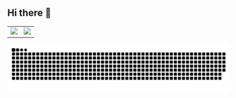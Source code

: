 ## Hi there 👋

<div align="center">
  <table border="0">
    <tr>
      <td>
        <a href="https://github.com/qiannian0116">
          <img height="180em" src="https://github-readme-stats-eight-theta.vercel.app/api?username=qiannian0116&show_icons=true&include_all_commits=true&count_private=true&text_color=000&icon_color=fff&bg_color=0,52fa5a,4dfcff,c64dff&theme=graywhite"/>
        </a>
      </td>
      <td>
        <a href="https://github.com/qiannian0116">
          <img height="180em" src="https://github-readme-stats-eight-theta.vercel.app/api/top-langs/?username=qiannian0116&layout=compact&langs_count=7&text_color=000&icon_color=fff&bg_color=0,52fa5a,4dfcff,c64dff&theme=graywhite"/>
        </a>
      </td>
    </tr>
  </table>
</div>

![Snake animation Light](https://github.com/qiannian0116/qiannian0116/blob/output/github-contribution-grid-snake.svg)
